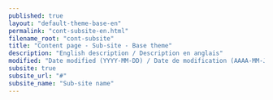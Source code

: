 ```yaml
---
published: true
layout: "default-theme-base-en"
permalink: "cont-subsite-en.html"
filename_root: "cont-subsite"
title: "Content page - Sub-site - Base theme"
description: "English description / Description en anglais"
modified: "Date modified (YYYY-MM-DD) / Date de modification (AAAA-MM-JJ)"
subsite: true
subsite_url: "#"
subsite_name: "Sub-site name"
---
```


